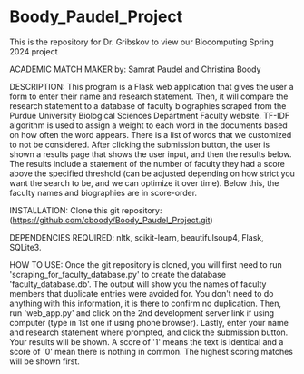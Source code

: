 # Boody_Paudel_Project
This is the repository for Dr. Gribskov to view our Biocomputing Spring 2024 project

ACADEMIC MATCH MAKER
by: Samrat Paudel and Christina Boody

DESCRIPTION: This program is a Flask web application that gives the user a form to enter their name and research
statement. Then, it will compare the research statement to a database of faculty biographies scraped from the Purdue
University Biological Sciences Department Faculty website. TF-IDF algorithm is used to assign a weight to each word in
the documents based on how often the word appears. There is a list of words that we customized to not be considered.
After clicking the submission button, the user is shown a results page that shows the user input, and then the results
below. The results include a statement of the number of faculty they had a score above the specified threshold
(can be adjusted depending on how strict you want the search to be, and we can optimize it over time). Below this, the
faculty names and biographies are in score-order.

INSTALLATION: Clone this git repository:(https://github.com/cboody/Boody_Paudel_Project.git)

DEPENDENCIES REQUIRED: nltk, scikit-learn, beautifulsoup4, Flask, SQLite3.

HOW TO USE: Once the git repository is cloned, you will first need to run 'scraping_for_faculty_database.py' to create
the database 'faculty_database.db'. The output will show you the names of faculty members that duplicate entries were
avoided for. You don't need to do anything with this information, it is there to confirm no duplication. Then,
run 'web_app.py' and click on the 2nd development server link if using computer (type in 1st one if using phone
browser). Lastly, enter your name and research statement where prompted, and click the submission button. Your results
will be shown. A score of '1' means the text is identical and a score of '0' mean there is nothing in common. The
highest scoring matches will be shown first.

